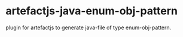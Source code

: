 artefactjs-java-enum-obj-pattern
================================

plugin for artefactjs to generate java-file of type enum-obj-pattern.
